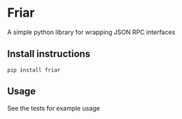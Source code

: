 # Friar

A simple python library for wrapping JSON RPC interfaces

## Install instructions

    pip install friar

## Usage

See the tests for example usage
